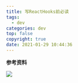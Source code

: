 ```yaml
---
title: 写ReactHooks前必读
tags:
  - dev
categories: dev
top: false
copyright: true
date: 2021-01-29 10:44:36
---
```


<!--more-->

**参考资料**
[]()

![](http://static.zhyjor.com/wexin.png)